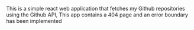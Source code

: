 This is a simple react web application that fetches my Github repositories using the Github API, This app contains a 404 page and an error boundary has been implemented
